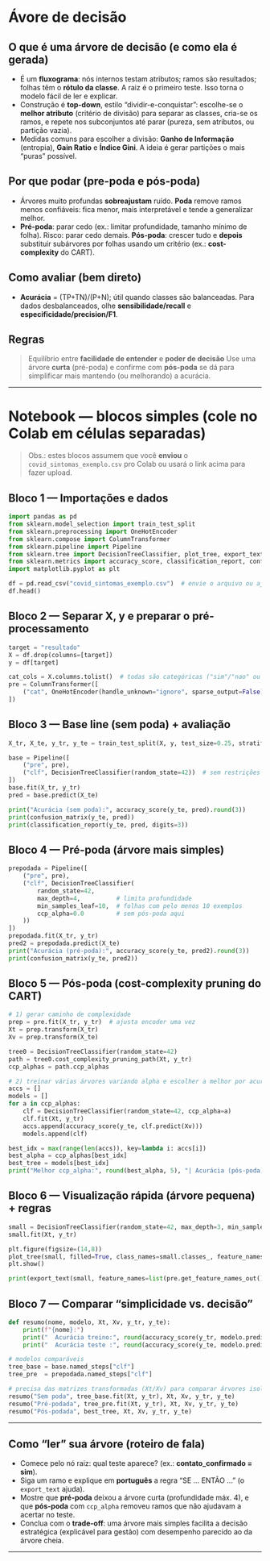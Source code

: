 # Ávore de decisão

## O que é uma árvore de decisão (e como ela é gerada)

* É um **fluxograma**: nós internos testam atributos; ramos são resultados; folhas têm o **rótulo da classe**. A raiz é o primeiro teste. Isso torna o modelo fácil de ler e explicar. 
* Construção é **top-down**, estilo “dividir-e-conquistar”: escolhe-se o **melhor atributo** (critério de divisão) para separar as classes, cria-se os ramos, e repete nos subconjuntos até parar (pureza, sem atributos, ou partição vazia). 
* Medidas comuns para escolher a divisão: **Ganho de Informação** (entropia), **Gain Ratio** e **Índice Gini**. A ideia é gerar partições o mais “puras” possível. 

## Por que podar (pre-poda e pós-poda)

* Árvores muito profundas **sobreajustam** ruído. **Poda** remove ramos menos confiáveis: fica menor, mais interpretável e tende a generalizar melhor. 
* **Pré-poda**: parar cedo (ex.: limitar profundidade, tamanho mínimo de folha). Risco: parar cedo demais. **Pós-poda**: crescer tudo e **depois** substituir subárvores por folhas usando um critério (ex.: **cost-complexity** do CART). 

## Como avaliar (bem direto)

* **Acurácia** = (TP+TN)/(P+N); útil quando classes são balanceadas. Para dados desbalanceados, olhe **sensibilidade/recall** e **especificidade/precision/F1**. 

## Regras

> Equilíbrio entre **facilidade de entender** e **poder de decisão**
> Use uma árvore **curta** (pré-poda) e confirme com **pós-poda** se dá para simplificar mais mantendo (ou melhorando) a acurácia.

---

# Notebook — blocos simples (cole no Colab em células separadas)

> Obs.: estes blocos assumem que você **enviou** o `covid_sintomas_exemplo.csv` pro Colab ou usará o link acima para fazer upload.

## Bloco 1 — Importações e dados

```python
import pandas as pd
from sklearn.model_selection import train_test_split
from sklearn.preprocessing import OneHotEncoder
from sklearn.compose import ColumnTransformer
from sklearn.pipeline import Pipeline
from sklearn.tree import DecisionTreeClassifier, plot_tree, export_text
from sklearn.metrics import accuracy_score, classification_report, confusion_matrix
import matplotlib.pyplot as plt

df = pd.read_csv("covid_sintomas_exemplo.csv")  # envie o arquivo ou ajuste o caminho
df.head()
```

## Bloco 2 — Separar X, y e preparar o pré-processamento

```python
target = "resultado"
X = df.drop(columns=[target])
y = df[target]

cat_cols = X.columns.tolist()  # todas são categóricas ("sim"/"nao" ou faixas)
pre = ColumnTransformer([
    ("cat", OneHotEncoder(handle_unknown="ignore", sparse_output=False), cat_cols)
])
```

## Bloco 3 — Base line (sem poda) + avaliação

```python
X_tr, X_te, y_tr, y_te = train_test_split(X, y, test_size=0.25, stratify=y, random_state=42)

base = Pipeline([
    ("pre", pre),
    ("clf", DecisionTreeClassifier(random_state=42))  # sem restrições
])
base.fit(X_tr, y_tr)
pred = base.predict(X_te)

print("Acurácia (sem poda):", accuracy_score(y_te, pred).round(3))
print(confusion_matrix(y_te, pred))
print(classification_report(y_te, pred, digits=3))
```

## Bloco 4 — **Pré-poda** (árvore mais simples)

```python
prepodada = Pipeline([
    ("pre", pre),
    ("clf", DecisionTreeClassifier(
        random_state=42,
        max_depth=4,          # limita profundidade
        min_samples_leaf=10,  # folhas com pelo menos 10 exemplos
        ccp_alpha=0.0         # sem pós-poda aqui
    ))
])
prepodada.fit(X_tr, y_tr)
pred2 = prepodada.predict(X_te)
print("Acurácia (pré-poda):", accuracy_score(y_te, pred2).round(3))
print(confusion_matrix(y_te, pred2))
```

## Bloco 5 — **Pós-poda** (cost-complexity pruning do CART)

```python
# 1) gerar caminho de complexidade
prep = pre.fit(X_tr, y_tr)  # ajusta encoder uma vez
Xt = prep.transform(X_tr)
Xv = prep.transform(X_te)

tree0 = DecisionTreeClassifier(random_state=42)
path = tree0.cost_complexity_pruning_path(Xt, y_tr)
ccp_alphas = path.ccp_alphas

# 2) treinar várias árvores variando alpha e escolher a melhor por acurácia de validação
accs = []
models = []
for a in ccp_alphas:
    clf = DecisionTreeClassifier(random_state=42, ccp_alpha=a)
    clf.fit(Xt, y_tr)
    accs.append(accuracy_score(y_te, clf.predict(Xv)))
    models.append(clf)

best_idx = max(range(len(accs)), key=lambda i: accs[i])
best_alpha = ccp_alphas[best_idx]
best_tree = models[best_idx]
print("Melhor ccp_alpha:", round(best_alpha, 5), "| Acurácia (pós-poda):", round(accs[best_idx], 3))
```

## Bloco 6 — Visualização rápida (árvore pequena) + regras

```python
small = DecisionTreeClassifier(random_state=42, max_depth=3, min_samples_leaf=10)
small.fit(Xt, y_tr)

plt.figure(figsize=(14,8))
plot_tree(small, filled=True, class_names=small.classes_, feature_names=pre.get_feature_names_out())
plt.show()

print(export_text(small, feature_names=list(pre.get_feature_names_out())))
```

## Bloco 7 — Comparar “simplicidade vs. decisão”

```python
def resumo(nome, modelo, Xt, Xv, y_tr, y_te):
    print(f"{nome}:")
    print("  Acurácia treino:", round(accuracy_score(y_tr, modelo.predict(Xt)), 3))
    print("  Acurácia teste :", round(accuracy_score(y_te, modelo.predict(Xv)), 3))

# modelos comparáveis
tree_base = base.named_steps["clf"]
tree_pre  = prepodada.named_steps["clf"]

# precisa das matrizes transformadas (Xt/Xv) para comparar árvores isoladas
resumo("Sem poda", tree_base.fit(Xt, y_tr), Xt, Xv, y_tr, y_te)
resumo("Pré-podada", tree_pre.fit(Xt, y_tr), Xt, Xv, y_tr, y_te)
resumo("Pós-podada", best_tree, Xt, Xv, y_tr, y_te)
```

---

## Como “ler” sua árvore (roteiro de fala)

* Comece pelo nó raiz: qual teste aparece? (ex.: **contato_confirmado = sim**).
* Siga um ramo e explique em **português** a regra “SE … ENTÃO …” (o `export_text` ajuda).
* Mostre que **pré-poda** deixou a árvore curta (profundidade máx. 4), e que **pós-poda** com `ccp_alpha` removeu ramos que não ajudavam a acertar no teste.
* Conclua com o **trade-off**: uma árvore mais simples facilita a decisão estratégica (explicável para gestão) com desempenho parecido ao da árvore cheia.

---
